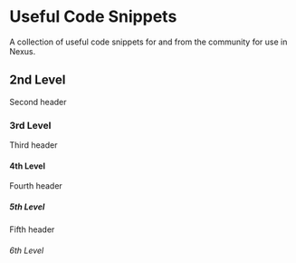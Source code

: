 # Useful Code Snippets

A collection of useful code snippets for and from the community for use in Nexus.

## 2nd Level

Second header

### 3rd Level

Third header

#### 4th Level

Fourth header

##### 5th Level

Fifth header

###### 6th Level

